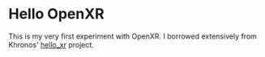 # Hello OpenXR

This is my very first experiment with OpenXR. I borrowed extensively from Khronos' [hello_xr](https://github.com/KhronosGroup/OpenXR-SDK-Source/tree/master/src/tests/hello_xr) project.